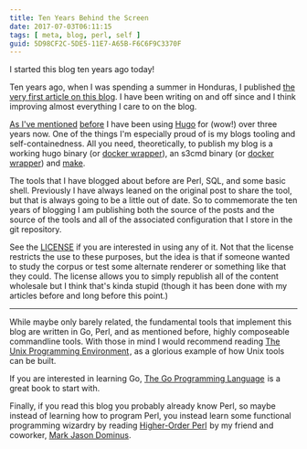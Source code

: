 ```yaml
---
title: Ten Years Behind the Screen
date: 2017-07-03T06:11:15
tags: [ meta, blog, perl, self ]
guid: 5D98CF2C-5DE5-11E7-A65B-F6C6F9C3370F
---
```

I started this blog ten years ago today!

<!--more-->

Ten years ago, when I was spending a summer in Honduras, I published
[the very first article on this blog][first].  I have been writing on and off since
and I think improving almost everything I care to on the blog.

[As I've mentioned][2] [before][3] I have been using [Hugo][4] for (wow!) over
three years now.  One of the things I'm especially proud of is my blogs tooling
and self-containedness.  All you need, theoretically, to publish my blog is a
working hugo binary (or [docker wrapper][5]), an s3cmd binary (or [docker
wrapper][6]) and [make][make].

The tools that I have blogged about before are Perl, SQL, and some basic shell.
Previously I have always leaned on the original post to share the tool, but that
is always going to be a little out of date.  So to commemorate the ten years of
blogging I am publishing both the source of the posts and the source of the
tools and all of the associated configuration that I store in the git
repository.

See the [LICENSE][license] if you are interested in using any of it.  Not that the
license restricts the use to these purposes, but the idea is that if someone
wanted to study the corpus or test some alternate renderer or something like
that they could.  The license allows you to simply republish all of the content
wholesale but I think that's kinda stupid (though it has been done with my
articles before and long before this point.)

---

While maybe only barely related, the fundamental tools that implement this blog
are written in Go, Perl, and as mentioned before, highly composeable commandline
tools.  With those in mind I would recommend reading <a
target="_blank"
href="https://www.amazon.com/gp/product/013937681X/ref=as_li_tl?ie=UTF8&camp=1789&creative=9325&creativeASIN=013937681X&linkCode=as2&tag=afoolishmanif-20&linkId=cecea11ea25b6635dd78601d2ec1abef">The
Unix Programming Environment</a><img
src="//ir-na.amazon-adsystem.com/e/ir?t=afoolishmanif-20&l=am2&o=1&a=013937681X"
width="1" height="1" border="0" alt="" style="border:none !important; margin:0px
!important;" />, as a glorious example of how Unix tools can be built.

If you are interested in learning Go, <a target="_blank"
href="https://www.amazon.com/gp/product/0134190440/ref=as_li_tl?ie=UTF8&camp=1789&creative=9325&creativeASIN=0134190440&linkCode=as2&tag=afoolishmanif-20&linkId=8f70cf088a620f391bd4dd01ab18bad2">The
Go Programming Language</a><img
src="//ir-na.amazon-adsystem.com/e/ir?t=afoolishmanif-20&l=am2&o=1&a=0134190440"
width="1" height="1" border="0" alt="" style="border:none !important; margin:0px
!important;" /> is a great book to start with.

Finally, if you read this blog you probably already know Perl, so maybe instead
of learning how to program Perl, you instead learn some functional programming
wizardry by reading <a target="_blank"
href="https://www.amazon.com/gp/product/1558607013/ref=as_li_tl?ie=UTF8&camp=1789&creative=9325&creativeASIN=1558607013&linkCode=as2&tag=afoolishmanif-20&linkId=9f6d14417fed8ac38b01ab852d22fcaf">Higher-Order
Perl</a><img
src="//ir-na.amazon-adsystem.com/e/ir?t=afoolishmanif-20&l=am2&o=1&a=1558607013"
width="1" height="1" border="0" alt="" style="border:none !important; margin:0px
!important;" /> by my friend and coworker, [Mark Jason
Dominus](http://www.plover.com/).

[first]: /posts/on-the-validity-of-taking-nine-credit-hours-in-half-a-summer/
[2]: /posts/hugo/
[3]: /posts/hugo-unix-vim-integration/
[4]: https://gohugo.io/
[5]: https://github.com/frioux/hugo.dkr
[6]: https://github.com/frioux/s3cmd.dkr
[license]: https://github.com/frioux/blog/..
[make]: http://pubs.opengroup.org/onlinepubs/9699919799/utilities/make.html
